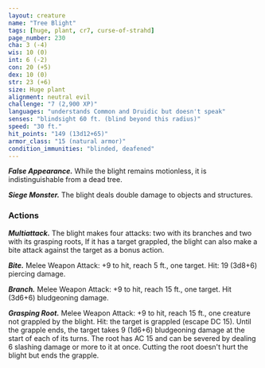 ```yaml
---
layout: creature
name: "Tree Blight"
tags: [huge, plant, cr7, curse-of-strahd]
page_number: 230
cha: 3 (-4)
wis: 10 (0)
int: 6 (-2)
con: 20 (+5)
dex: 10 (0)
str: 23 (+6)
size: Huge plant
alignment: neutral evil
challenge: "7 (2,900 XP)"
languages: "understands Common and Druidic but doesn't speak"
senses: "blindsight 60 ft. (blind beyond this radius)"
speed: "30 ft."
hit_points: "149 (13d12+65)"
armor_class: "15 (natural armor)"
condition_immunities: "blinded, deafened"
---
```


***False Appearance.*** While the blight remains motionless, it is indistinguishable from a dead tree.

***Siege Monster.*** The blight deals double damage to objects and structures.

### Actions

***Multiattack.*** The blight makes four attacks: two with its branches and two with its grasping roots, If it has a target grappled, the blight can also make a bite attack against the target as a bonus action.

***Bite.*** Melee Weapon Attack: +9 to hit, reach 5 ft., one target. Hit: 19 (3d8+6) piercing damage.

***Branch.*** Melee Weapon Attack: +9 to hit, reach 15 ft., one target. Hit (3d6+6) bludgeoning damage.

***Grasping Root.*** Melee Weapon Attack: +9 to hit, reach 15 ft., one creature not grappled by the blight. Hit: the target is grappled (escape DC 15). Until the grapple ends, the target takes 9 (1d6+6) bludgeoning damage at the start of each of its turns. The root has AC 15 and can be severed by dealing 6 slashing damage or more to it at once. Cutting the root doesn't hurt the blight but ends the grapple.